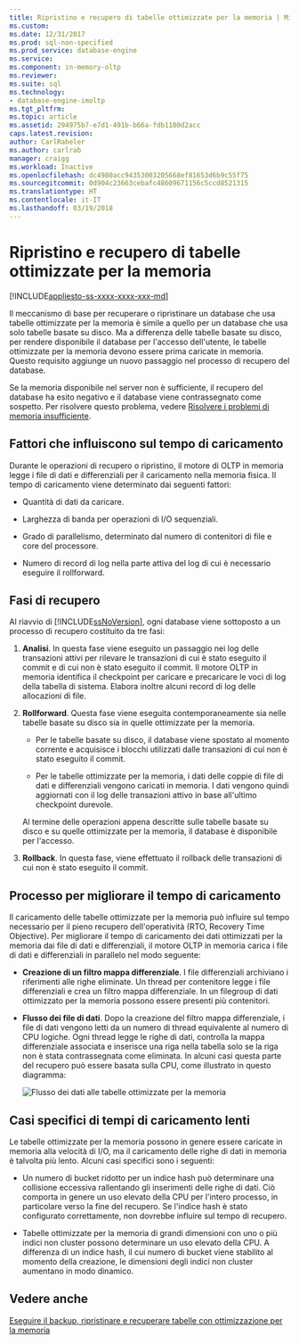 ```yaml
---
title: Ripristino e recupero di tabelle ottimizzate per la memoria | Microsoft Docs
ms.custom: 
ms.date: 12/31/2017
ms.prod: sql-non-specified
ms.prod_service: database-engine
ms.service: 
ms.component: in-memory-oltp
ms.reviewer: 
ms.suite: sql
ms.technology:
- database-engine-imoltp
ms.tgt_pltfrm: 
ms.topic: article
ms.assetid: 294975b7-e7d1-491b-b66a-fdb1100d2acc
caps.latest.revision: 
author: CarlRabeler
ms.author: carlrab
manager: craigg
ms.workload: Inactive
ms.openlocfilehash: dc4980acc94353003205668ef81653d6b9c55f75
ms.sourcegitcommit: 0d904c23663cebafc48609671156c5ccd8521315
ms.translationtype: HT
ms.contentlocale: it-IT
ms.lasthandoff: 03/19/2018
---
```

# <a name="restore-and-recovery-of-memory-optimized-tables"></a>Ripristino e recupero di tabelle ottimizzate per la memoria
[!INCLUDE[appliesto-ss-xxxx-xxxx-xxx-md](../../includes/appliesto-ss-xxxx-xxxx-xxx-md.md)]

Il meccanismo di base per recuperare o ripristinare un database che usa tabelle ottimizzate per la memoria è simile a quello per un database che usa solo tabelle basate su disco. Ma a differenza delle tabelle basate su disco, per rendere disponibile il database per l'accesso dell'utente, le tabelle ottimizzate per la memoria devono essere prima caricate in memoria. Questo requisito aggiunge un nuovo passaggio nel processo di recupero del database.  
  
Se la memoria disponibile nel server non è sufficiente, il recupero del database ha esito negativo e il database viene contrassegnato come sospetto. Per risolvere questo problema, vedere [Risolvere i problemi di memoria insufficiente](resolve-out-of-memory-issues.md). 
  
## <a name="factors-that-affect-load-time"></a>Fattori che influiscono sul tempo di caricamento
Durante le operazioni di recupero o ripristino, il motore di OLTP in memoria legge i file di dati e differenziali per il caricamento nella memoria fisica. Il tempo di caricamento viene determinato dai seguenti fattori:  
  
-   Quantità di dati da caricare.  
  
-   Larghezza di banda per operazioni di I/O sequenziali.  
  
-   Grado di parallelismo, determinato dal numero di contenitori di file e core del processore.  
  
-   Numero di record di log nella parte attiva del log di cui è necessario eseguire il rollforward.  

## <a name="phases-of-recovery"></a>Fasi di recupero
Al riavvio di [!INCLUDE[ssNoVersion](../../includes/ssnoversion-md.md)], ogni database viene sottoposto a un processo di recupero costituito da tre fasi:  
  
1.  **Analisi**. In questa fase viene eseguito un passaggio nei log delle transazioni attivi per rilevare le transazioni di cui è stato eseguito il commit e di cui non è stato eseguito il commit. Il motore OLTP in memoria identifica il checkpoint per caricare e precaricare le voci di log della tabella di sistema. Elabora inoltre alcuni record di log delle allocazioni di file.  
  
2.  **Rollforward**. Questa fase viene eseguita contemporaneamente sia nelle tabelle basate su disco sia in quelle ottimizzate per la memoria.  
  
    - Per le tabelle basate su disco, il database viene spostato al momento corrente e acquisisce i blocchi utilizzati dalle transazioni di cui non è stato eseguito il commit.  
  
    - Per le tabelle ottimizzate per la memoria, i dati delle coppie di file di dati e differenziali vengono caricati in memoria. I dati vengono quindi aggiornati con il log delle transazioni attivo in base all'ultimo checkpoint durevole.  
  
    Al termine delle operazioni appena descritte sulle tabelle basate su disco e su quelle ottimizzate per la memoria, il database è disponibile per l'accesso.  
  
3.  **Rollback**. In questa fase, viene effettuato il rollback delle transazioni di cui non è stato eseguito il commit.  
  
## <a name="process-for-improving-load-time"></a>Processo per migliorare il tempo di caricamento
Il caricamento delle tabelle ottimizzate per la memoria può influire sul tempo necessario per il pieno recupero dell'operatività (RTO, Recovery Time Objective). Per migliorare il tempo di caricamento dei dati ottimizzati per la memoria dai file di dati e differenziali, il motore OLTP in memoria carica i file di dati e differenziali in parallelo nel modo seguente:  
  
-   **Creazione di un filtro mappa differenziale**. I file differenziali archiviano i riferimenti alle righe eliminate. Un thread per contenitore legge i file differenziali e crea un filtro mappa differenziale. In un filegroup di dati ottimizzato per la memoria possono essere presenti più contenitori.  
  
-   **Flusso dei file di dati**. Dopo la creazione del filtro mappa differenziale, i file di dati vengono letti da un numero di thread equivalente al numero di CPU logiche. Ogni thread legge le righe di dati, controlla la mappa differenziale associata e inserisce una riga nella tabella solo se la riga non è stata contrassegnata come eliminata. In alcuni casi questa parte del recupero può essere basata sulla CPU, come illustrato in questo diagramma:  
  
    ![Flusso dei dati alle tabelle ottimizzate per la memoria](../../relational-databases/in-memory-oltp/media/memory-optimized-tables.gif "Flusso dei dati alle tabelle ottimizzate per la memoria")  
  
## <a name="specific-cases-of-slow-load-times"></a>Casi specifici di tempi di caricamento lenti
Le tabelle ottimizzate per la memoria possono in genere essere caricate in memoria alla velocità di I/O, ma il caricamento delle righe di dati in memoria è talvolta più lento. Alcuni casi specifici sono i seguenti:  
  
-   Un numero di bucket ridotto per un indice hash può determinare una collisione eccessiva rallentando gli inserimenti delle righe di dati. Ciò comporta in genere un uso elevato della CPU per l'intero processo, in particolare verso la fine del recupero. Se l'indice hash è stato configurato correttamente, non dovrebbe influire sul tempo di recupero.  
  
-   Tabelle ottimizzate per la memoria di grandi dimensioni con uno o più indici non cluster possono determinare un uso elevato della CPU. A differenza di un indice hash, il cui numero di bucket viene stabilito al momento della creazione, le dimensioni degli indici non cluster aumentano in modo dinamico.  
  
## <a name="see-also"></a>Vedere anche  
 [Eseguire il backup, ripristinare e recuperare tabelle con ottimizzazione per la memoria](http://msdn.microsoft.com/library/3f083347-0fbb-4b19-a6fb-1818d545e281)  
  
  

